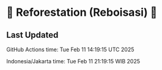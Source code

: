 
# 🌳 Reforestation (Reboisasi) 🌲

## Last Updated

GitHub Actions time: Tue Feb 11 14:19:15 UTC 2025

Indonesia/Jakarta time: Tue Feb 11 21:19:15 WIB 2025
